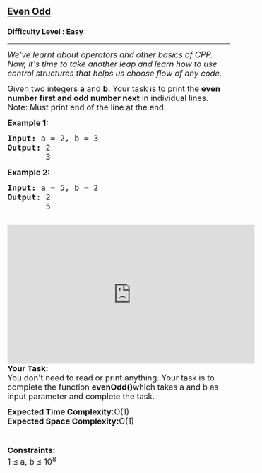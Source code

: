 <h2><a href="https://www.geeksforgeeks.org/problems/even-odd/1?page=47&sortBy=submissions">Even Odd</a></h2><h3>Difficulty Level : Easy</h3><hr><div class="problems_problem_content__Xm_eO"><p><span style="font-size: 18px;"><em>We've learnt about operators and other basics of CPP. Now, it's time to take another leap and learn how to use control structures that helps us choose flow of any code.</em></span></p>
<p><span style="font-size: 18px;">Given two integers <strong>a</strong> and <strong>b</strong>. Your task is to print the <strong>even number first and odd number next</strong> in individual lines.<br>Note: Must print end of the line at the end.</span></p>
<p><strong><span style="font-size: 18px;">Example 1:</span></strong></p>
<pre><strong><span style="font-size: 18px;">Input: </span></strong><span style="font-size: 18px;">a = 2, b = 3 <br><strong>Output: </strong>2<br>        3</span></pre>
<p><span style="font-size: 18px;"><strong>Example 2:</strong></span></p>
<pre><span style="font-size: 18px;"><strong>Input: </strong>a = 5, b = 2<br><strong>Output: </strong>2<br>        5</span></pre>
<p><br><span style="font-size: 18px;"><iframe src="https://www.youtube.com/embed/Be2m9M3aPDI" width="560" height="315" frameborder="0"></iframe><br><strong>Your Task:</strong><br>You don't need to read or print anything. Your task is to complete the function <strong>evenOdd()</strong>which takes a and b as input parameter and complete the task.</span></p>
<p><span style="font-size: 18px;"><strong>Expected Time Complexity:</strong>O(1)<br><strong>Expected Space Complexity:</strong>O(1)</span></p>
<p>&nbsp;</p>
<p><span style="font-size: 18px;"><strong>Constraints:</strong><br>1 ≤ a, b ≤ 10<sup>8</sup></span></p></div>